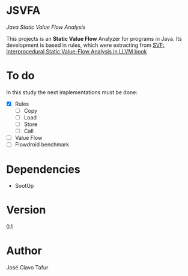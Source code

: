 # JSVFA

*Java Static Value Flow Analysis*

This projects is an **Static Value Flow** Analyzer for programs in Java. Its development is based in rules, which were extracting from [SVF: Interprocedural Static Value-Flow Analysis in LLVM book](https://dl.acm.org/doi/abs/10.1145/2892208.2892235) 

# To do

In this study the next implementations must be done: 

- [X] Rules
    - [ ] Copy
    - [ ] Load
    - [ ] Store
    - [ ] Call
- [ ] Value Flow
- [ ] Flowdroid benchmark 

# Dependencies
- SootUp

# Version
0.1

# Author
José Clavo Tafur
